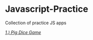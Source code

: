 # Javascript-Practice
Collection of practice JS apps

[*1.) Pig Dice Game*](https://griffinmartin.github.io/Javascript-Practice/Pig-Game/)
